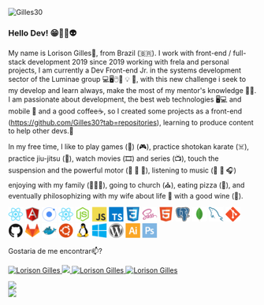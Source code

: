 <p align = "left">
<img src = "https://komarev.com/ghpvc/?username=Gilles30" alt = "Gilles30" />
  

### Hello Dev! 😁🖖🏻👽

My name is Lorison Gilles🚀, from Brazil (🇧🇷). I work with front-end / full-stack development 2019 since 2019 working with frela and personal projects, I am currently a Dev Front-end Jr. in the systems development sector of the Luminae group 💻🖥🖱🔭 💡 🔌, with this new challenge i seek to my develop and learn always, make the most of my mentor's knowledge 🏪🏬. I am passionate about development, the best web technologies 🖥️💻 and mobile 📱 and a good coffee☕, so I created some projects as a front-end (https://github.com/Gilles30?tab=repositories), learning to produce content to help other devs.💬


In my free time, I like to play games (👾) (🎮), practice shotokan karate (☠️), practice jiu-jitsu (👻), watch movies (🎞️) and series (📺), touch the suspension and the powerful motor (🚗 💨 🚓), listening to music (🎵 🎻 🎧) enjoying with my family (👨‍👩‍👦), going to church (⛪), eating pizza (🍕), and eventually philosophizing with my wife about life 🏡 with a good wine (🍷).

<p align="left">

<img src="./img/react-original.svg" alt="react" width="30" height="30"/>
<img src="./img/angularjs-original.svg" alt="angularjs" width="30" height="30"/>
<img src="./img/ionic-original.svg" alt="ionic" width="30" height="30"/>
<img src="./img/react-original.svg" alt="rectnative" width="30" height="30"/>
<img src="./img/nodejs-original.svg" alt="nodejs" width="30" height="30"/>
<img src="./img/javascript-original.svg" alt="javascript" width="30" height="30"/>
<img src="./img/typescript-original.svg" alt="typescript" width="30" height="30"/>
<img src="./img/css3-original.svg" alt="css3"  width="30" height="30"/>
<img src="./img/sass-original.svg" alt="sass"  width="30" height="30"/>
<img src="./img/html5-original.svg" alt="html5"  width="30" height="30"/>
<img src="./img/postgresql-original.svg" alt="postgresql" width="30" height="30"/>
<img src="./img/mongodb-original.svg" alt="mongodb" width="30" height="30"/>
<img src="./img/mysql-original.svg" alt="mysql" width="30" height="30"/>
<img src="./img/git-original.svg" alt="git" width="30" height="30"/>
<img src="./img/github-original.svg" alt="github" width="30" height="30"/>
<img src="./img/gitlab-original.svg" alt="gitlab" width="30" height="30"/>
<img src="./img/docker-original.svg" alt="docker" width="30" height="30"/>
<img src="./img/ubuntu-plain.svg" alt="ubuntu" width="30" height="30"/>
<img src="./img/linux-original.svg" alt="linux" width="30" height="30"/>
<img src="./img/windows8-original.svg" alt="windows10" width="30" height="30"/>
<img src="./img/wordpress-plain.svg" alt="wordpress" width="30" height="30"/>
<img src="./img/illustrator-plain.svg" alt="illustrator" width="30" height="30"/>
<img src="./img/photoshop-plain.svg" alt="photoshop" width="30" height="30"/>

</p>

Gostaria de me encontrar📫?
<p align="left">	
  <a href="https://www.linkedin.com/in/lorison-gilles/">
      <img alt="Lorison Gilles" src="https://img.shields.io/badge/-LorisonGilles-8257E5?style=flat&logo=Linkedin&logoColor=white" />
  </a>
  <a aria-label="Completed" href="https://app.rocketseat.com.br/me/lorison-gilles-02226">
    <img src="https://img.shields.io/badge/Profile%20RocketSeat-GoStack%2013.0-8257E5?logo=data:image/png;base64,iVBORw0KGgoAAAANSUhEUgAAABAAAAAQCAMAAAAoLQ9TAAAALVBMVEVHcExxWsF0XMJzXMJxWcFsUsD///9jRrzY0u6Xh9Gsn9n39fyMecy0qd2bjNJWBT0WAAAABHRSTlMA2Do606wF2QAAAGlJREFUGJVdj1cWwCAIBLEsRU3uf9xobDH8+GZwUYi8i6ucJwrxKE+7D0G9Q4vlYqtmCSjndr4CgCgzlyFgfKfKCVO0LrPKjmiqMxGXkJwNnXskqWG+1oSM+BSwD8f29YLNjvx/OQrn+g99oQSoNmt3PgAAAABJRU5ErkJggg=="></img>
  </a>
  <a href="Https://api.whatsapp.com/send?phone=55+11+959409168&text=Hello!">
      <img alt="Lorison Gilles" src="https://img.shields.io/badge/-Whatsapp-4CA143?style=flat-square&labelColor=4CA143&logo=whatsapp&logoColor=white&link" />
  </a>
  <a href="mailto: lorison.gilles @ gmail. com">
      <img alt="Lorison Gilles" src="https://img.shields.io/badge/-lorison.gilles@gmail.com-c14438?style=flat-square&logo=Gmail&logoColor=white&link=mailto:lorison.gilles@gmail.com" />
</p>
<div>
  <p>
  <a>
    <img width = "480px" align = "left" src = "https://github-readme-stats.vercel.app/api/?username=gilles30&theme=material-palenight&show_icons=true&include_all_commits=true&count_private=issues" / >
  </a> 
  <a>
    <img width = "300px" align = "left" src = "https://github-readme-stats.vercel.app/api/top-langs/?username=gilles30&layout=compact&theme=material-palenight" />
  </a>
  </p>
</div>

